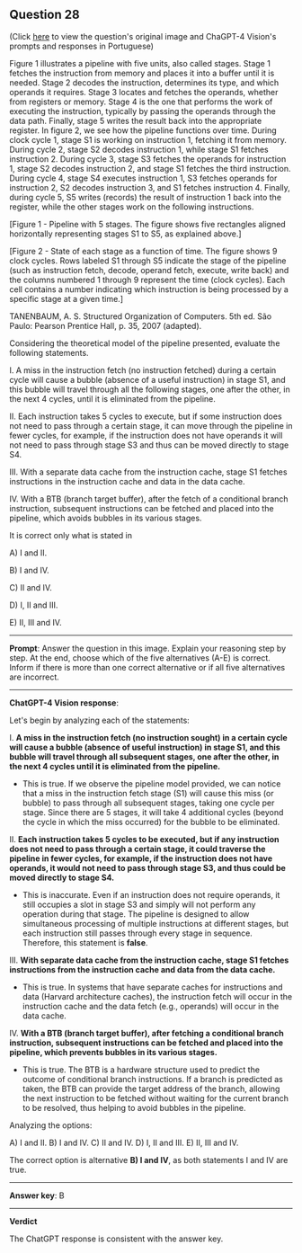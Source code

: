 ## Question 28 ##

(Click [here](q28-por.md) to view the question's original image and ChaGPT-4 Vision's prompts and responses in Portuguese)

Figure 1 illustrates a pipeline with five units, also called stages. Stage 1 fetches the instruction from memory and places it into a buffer until it is needed. Stage 2 decodes the instruction, determines its type, and which operands it requires. Stage 3 locates and fetches the operands, whether from registers or memory. Stage 4 is the one that performs the work of executing the instruction, typically by passing the operands through the data path. Finally, stage 5 writes the result back into the appropriate register. In figure 2, we see how the pipeline functions over time. During clock cycle 1, stage S1 is working on instruction 1, fetching it from memory. During cycle 2, stage S2 decodes instruction 1, while stage S1 fetches instruction 2. During cycle 3, stage S3 fetches the operands for instruction 1, stage S2 decodes instruction 2, and stage S1 fetches the third instruction. During cycle 4, stage S4 executes instruction 1, S3 fetches operands for instruction 2, S2 decodes instruction 3, and S1 fetches instruction 4. Finally, during cycle 5, S5 writes (records) the result of instruction 1 back into the register, while the other stages work on the following instructions.

\[Figure 1 - Pipeline with 5 stages. The figure shows five rectangles aligned horizontally representing stages S1 to S5, as explained above.\]

\[Figure 2 - State of each stage as a function of time. The figure shows 9 clock cycles. Rows labeled S1 through S5 indicate the stage of the pipeline (such as instruction fetch, decode, operand fetch, execute, write back) and the columns numbered 1 through 9 represent the time (clock cycles). Each cell contains a number indicating which instruction is being processed by a specific stage at a given time.\]

TANENBAUM, A. S. Structured Organization of Computers. 5th ed. São Paulo: Pearson Prentice Hall, p. 35, 2007 (adapted).

Considering the theoretical model of the pipeline presented, evaluate the following statements.

I. A miss in the instruction fetch (no instruction fetched) during a certain cycle will cause a bubble (absence of a useful instruction) in stage S1, and this bubble will travel through all the following stages, one after the other, in the next 4 cycles, until it is eliminated from the pipeline.

II. Each instruction takes 5 cycles to execute, but if some instruction does not need to pass through a certain stage, it can move through the pipeline in fewer cycles, for example, if the instruction does not have operands it will not need to pass through stage S3 and thus can be moved directly to stage S4.

III. With a separate data cache from the instruction cache, stage S1 fetches instructions in the instruction cache and data in the data cache.

IV. With a BTB (branch target buffer), after the fetch of a conditional branch instruction, subsequent instructions can be fetched and placed into the pipeline, which avoids bubbles in its various stages.

It is correct only what is stated in

A) I and II.

B) I and IV.

C) II and IV.

D) I, II and III.

E) II, III and IV.

---

**Prompt**: Answer the question in this image. Explain your reasoning step by step. At the end, choose which of the five alternatives (A-E) is correct. Inform if there is more than one correct alternative or if all five alternatives are incorrect.

---

**ChatGPT-4 Vision response**:

Let's begin by analyzing each of the statements:

I. **A miss in the instruction fetch (no instruction sought) in a certain cycle will cause a bubble (absence of useful instruction) in stage S1, and this bubble will travel through all subsequent stages, one after the other, in the next 4 cycles until it is eliminated from the pipeline.**
   - This is true. If we observe the pipeline model provided, we can notice that a miss in the instruction fetch stage (S1) will cause this miss (or bubble) to pass through all subsequent stages, taking one cycle per stage. Since there are 5 stages, it will take 4 additional cycles (beyond the cycle in which the miss occurred) for the bubble to be eliminated.

II. **Each instruction takes 5 cycles to be executed, but if any instruction does not need to pass through a certain stage, it could traverse the pipeline in fewer cycles, for example, if the instruction does not have operands, it would not need to pass through stage S3, and thus could be moved directly to stage S4.**
   - This is inaccurate. Even if an instruction does not require operands, it still occupies a slot in stage S3 and simply will not perform any operation during that stage. The pipeline is designed to allow simultaneous processing of multiple instructions at different stages, but each instruction still passes through every stage in sequence. Therefore, this statement is **false**.

III. **With separate data cache from the instruction cache, stage S1 fetches instructions from the instruction cache and data from the data cache.**
   - This is true. In systems that have separate caches for instructions and data (Harvard architecture caches), the instruction fetch will occur in the instruction cache and the data fetch (e.g., operands) will occur in the data cache.

IV. **With a BTB (branch target buffer), after fetching a conditional branch instruction, subsequent instructions can be fetched and placed into the pipeline, which prevents bubbles in its various stages.**
   - This is true. The BTB is a hardware structure used to predict the outcome of conditional branch instructions. If a branch is predicted as taken, the BTB can provide the target address of the branch, allowing the next instruction to be fetched without waiting for the current branch to be resolved, thus helping to avoid bubbles in the pipeline.

Analyzing the options:

A) I and II.
B) I and IV.
C) II and IV.
D) I, II and III.
E) II, III and IV.

The correct option is alternative **B) I and IV**, as both statements I and IV are true.

---

**Answer key**: B

---

**Verdict**

The ChatGPT response is consistent with the answer key.
